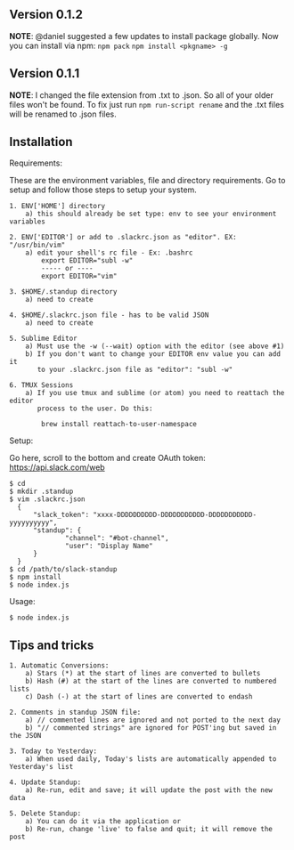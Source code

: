 Version 0.1.2
-------------

__NOTE__: @daniel suggested a few updates to install package globally.
Now you can install via npm:
`npm pack`
`npm install <pkgname> -g`

Version 0.1.1
-------------

__NOTE__: I changed the file extension from .txt to .json. So all of your older files won't be found.
To fix just run `npm run-script rename` and the .txt files will be renamed to .json files.


Installation
------------

Requirements:

These are the environment variables, file and directory requirements. Go to setup and follow those
steps to setup your system.

    1. ENV['HOME'] directory
        a) this should already be set type: env to see your environment variables

    2. ENV['EDITOR'] or add to .slackrc.json as "editor". EX: "/usr/bin/vim"
        a) edit your shell's rc file - Ex: .bashrc
            export EDITOR="subl -w"
            ----- or ---- 
            export EDITOR="vim"

    3. $HOME/.standup directory
        a) need to create

    4. $HOME/.slackrc.json file - has to be valid JSON
        a) need to create

    5. Sublime Editor
        a) Must use the -w (--wait) option with the editor (see above #1)
        b) If you don't want to change your EDITOR env value you can add it
           to your .slackrc.json file as "editor": "subl -w"

    6. TMUX Sessions
        a) If you use tmux and sublime (or atom) you need to reattach the editor
           process to the user. Do this:

            brew install reattach-to-user-namespace


Setup:

Go here, scroll to the bottom and create OAuth token:
https://api.slack.com/web

    $ cd
    $ mkdir .standup
    $ vim .slackrc.json
      {
          "slack_token": "xxxx-DDDDDDDDDD-DDDDDDDDDDD-DDDDDDDDDDD-yyyyyyyyyy",
          "standup": {
                  "channel": "#bot-channel",
                  "user": "Display Name"
          }
      }
    $ cd /path/to/slack-standup
    $ npm install
    $ node index.js


Usage:

    $ node index.js


Tips and tricks
---------------

    1. Automatic Conversions:
        a) Stars (*) at the start of lines are converted to bullets
        b) Hash (#) at the start of the lines are converted to numbered lists
        c) Dash (-) at the start of lines are converted to endash

    2. Comments in standup JSON file:
        a) // commented lines are ignored and not ported to the next day
        b) "// commented strings" are ignored for POST'ing but saved in the JSON

    3. Today to Yesterday:
        a) When used daily, Today's lists are automatically appended to Yesterday's list

    4. Update Standup:
        a) Re-run, edit and save; it will update the post with the new data

    5. Delete Standup:
        a) You can do it via the application or
        b) Re-run, change 'live' to false and quit; it will remove the post
